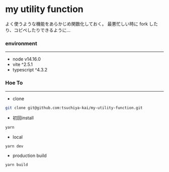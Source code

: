# my utility function
よく使うような機能をあらかじめ関数化しておく。
最悪忙しい時に fork したり、コピペしたりできるように...

### environment
---
- node v14.16.0
- vite ^2.5.1
- typescript ^4.3.2

### Hoe To
---
- clone 
```bash
git clone git@github.com:tsuchiya-kai/my-utility-function.git
```

- 初回install
```bash 
yarn 
```

- local
```
yarn dev
```

- production build
```
yarn build
```